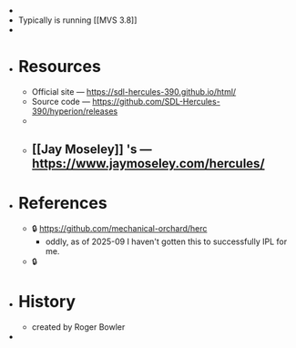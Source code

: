 -
- Typically is running [[MVS 3.8]]
-
- # Resources
	- Official site — https://sdl-hercules-390.github.io/html/
	- Source code — https://github.com/SDL-Hercules-390/hyperion/releases
	-
	- [[Jay Moseley]] 's — https://www.jaymoseley.com/hercules/
		-
- # References
	- 🔒 https://github.com/mechanical-orchard/herc
		- oddly, as of 2025-09 I haven't gotten this to successfully IPL for me.
	- 🔒
- # History
	- created by Roger Bowler
-